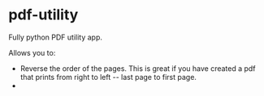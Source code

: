 # pdf-utility
Fully python PDF utility app.  

Allows you to:
* Reverse the order of the pages.
  This is great if you have created a pdf that prints from right to left -- last page to first page.
*
